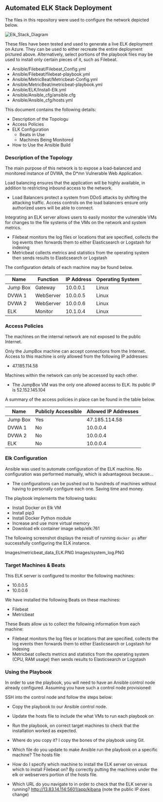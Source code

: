 ## Automated ELK Stack Deployment

The files in this repository were used to configure the network depicted below.

![Elk_Stack_Diagram](https://user-images.githubusercontent.com/88590862/147399985-c89964be-9d23-4fd8-86e3-d1fa6c8a36c7.png)


These files have been tested and used to generate a live ELK deployment on Azure. They can be used to either recreate the entire deployment pictured above. Alternatively, select portions of the playbook files may be used to install only certain pieces of it, such as Filebeat.

  - Ansible/Filebeat/Filebeat_Config.yml
  - Ansible/Filebeat/filebeat-playbook.yml
  - Ansible/MetricBeat/Metricbeat-Config.yml
  - Ansible/MetricBeat/metricbeat-playbook.yml
  - Ansible/ELK/Install-Elk.yml
  - Ansible/Ansible_cfg/ansible.cfg
  - Ansible/Ansible_cfg/hosts.yml

This document contains the following details:
- Description of the Topologu
- Access Policies
- ELK Configuration
  - Beats in Use
  - Machines Being Monitored
- How to Use the Ansible Build


### Description of the Topology

The main purpose of this network is to expose a load-balanced and monitored instance of DVWA, the D*mn Vulnerable Web Application.

Load balancing ensures that the application will be highly available, in addition to restricting inbound access to the network.
- Load Balancers protect a system from DDoS attacks by shifting the attacking traffic. Access controls on the load balancers ensure only authorized users will be able to connect. 

Integrating an ELK server allows users to easily monitor the vulnerable VMs for changes to the file systems of the VMs on the network and system metrics.
- Filebeat monitors the log files or locations that are specified, collects the log events then forwards them to either Elasticsearch or Logstash for indexing
- Metricbeat collects metrics and statistics from the operating system then sends results to Elasticsearch or Logstash

The configuration details of each machine may be found below.

| Name     | Function | IP Address | Operating System |
|----------|----------|------------|------------------|
| Jump Box | Gateway  | 10.0.0.1   |  Linux           |
| DVWA 1   | WebServer| 10.0.0.5   |  Linux           |
| DVWA 2   | WebServer| 10.0.0.6   |  Linux           |
| ELK      | Monitor  | 10.1.0.4   |  Linux           |

### Access Policies

The machines on the internal network are not exposed to the public Internet. 

Only the JumpBox machine can accept connections from the Internet. Access to this machine is only allowed from the following IP addresses:
- 47.185.114.58

Machines within the network can only be accessed by each other.
- The JumpBox VM was the only one allowed access to ELK. Its public IP is 52.152.145.104

A summary of the access policies in place can be found in the table below.

| Name     | Publicly Accessible | Allowed IP Addresses |
|----------|---------------------|----------------------|
| Jump Box | Yes                 | 47.185.114.58        |
| DVWA 1   | No                  | 10.0.0.4             |
| DVWA 2   | No                  | 10.0.0.4             |
| ELK      | No                  | 10.0.0.4             |

### Elk Configuration

Ansible was used to automate configuration of the ELK machine. No configuration was performed manually, which is advantageous because...
- The configurations can be pushed out to hundreds of machines without having to personally configure each one. Saving time and money. 

The playbook implements the following tasks:
- Install Docker on Elk VM
- Install pip3
- Install Docker Python module
- Increase and use more virtual memory
- Download elk container image sebp/elk:761

The following screenshot displays the result of running `docker ps` after successfully configuring the ELK instance.

Images/metricbeat_data_ELK.PNG
Images/system_log.PNG

### Target Machines & Beats
This ELK server is configured to monitor the following machines:
- 10.0.0.5
- 10.0.0.6

We have installed the following Beats on these machines:
- Filebeat
- Metricbeat

These Beats allow us to collect the following information from each machine:
- Filebeat monitors the log files or locations that are specified, collects the log events then forwards them to either Elasticsearch or Logstash for indexing
- Metricbeat collects metrics and statistics from the operating system (CPU, RAM usage) then sends results to Elasticsearch or Logstash
 
### Using the Playbook
In order to use the playbook, you will need to have an Ansible control node already configured. Assuming you have such a control node provisioned: 

SSH into the control node and follow the steps below:
- Copy the playbook to our Ansible control node.
- Update the hosts file to include the what VMs to run each playbook on
- Run the playbook, on correct target machines to check that the installation worked as expected.

- Where do you copy it? I copy the bones of the playbook using Git.
- Which file do you update to make Ansible run the playbook on a specific machine? The hosts file
- How do I specify which machine to install the ELK server on versus which to install Filebeat on? By correctly putting the machines under the elk or webservers portion of the hosts file. 
- Which URL do you navigate to in order to check that the ELK server is running? http://13.83.14.114:5601/app/kibana (note the public IP does change)

